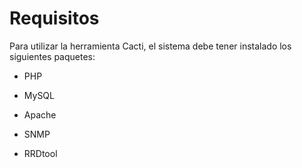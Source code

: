 # Requisitos

Para utilizar la herramienta Cacti, el sistema debe tener instalado los siguientes paquetes:

- PHP

- MySQL

- Apache

- SNMP

- RRDtool